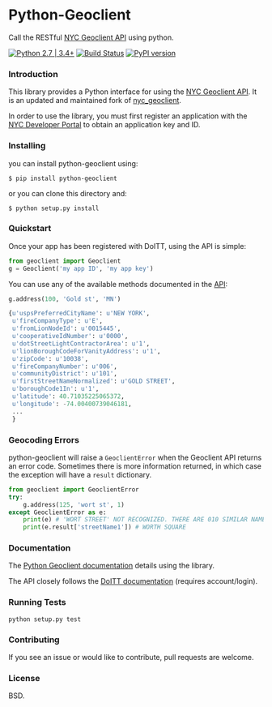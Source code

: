 # Python-Geoclient
Call the RESTful [NYC Geoclient API](http://developer.cityofnewyork.us/api/geoclient-api-beta) using python.

 [![Python 2.7 | 3.4+](https://img.shields.io/badge/python-2.7%20%7C%203.4+-blue.svg)](https://www.python.org/downloads/release/python-360/) [![Build Status](https://travis-ci.org/ishiland/nyc-geoclient.svg?branch=master)](https://travis-ci.org/ishiland/python-geoclient)  [![PyPI version](https://img.shields.io/pypi/v/python-geoclient.svg)](https://pypi.python.org/pypi/python-geoclient/)

### Introduction

This library provides a Python interface for using the [NYC Geoclient API](http://developer.cityofnewyork.us/api/geoclient-api-beta). It is an updated and maintained fork of [nyc_geoclient](https://github.com/talos/nyc-geoclient).

In order to use the library, you must first register an application with the [NYC Developer Portal](https://developer.cityofnewyork.us/) to obtain an application key and ID.


### Installing
you can install python-geoclient using:

`$ pip install python-geoclient`

or you can clone this directory and:

`$ python setup.py install`

### Quickstart
Once your app has been registered with DoITT, using the API is simple:

```python
from geoclient import Geoclient
g = Geoclient('my app ID', 'my app key')
```


You can use any of the available methods documented in the [API](https://python-geoclient.readthedocs.org/en/latest/api.html):
```python
g.address(100, 'Gold st', 'MN')

{u'uspsPreferredCityName': u'NEW YORK',
 u'fireCompanyType': u'E',
 u'fromLionNodeId': u'0015445',
 u'cooperativeIdNumber': u'0000',
 u'dotStreetLightContractorArea': u'1',
 u'lionBoroughCodeForVanityAddress': u'1',
 u'zipCode': u'10038',
 u'fireCompanyNumber': u'006',
 u'communityDistrict': u'101',
 u'firstStreetNameNormalized': u'GOLD STREET',
 u'boroughCode1In': u'1',
 u'latitude': 40.71035225065372,
 u'longitude': -74.00400739046181,
 ...
 }
```

### Geocoding Errors

python-geoclient will raise a `GeoclientError` when the Geoclient API returns an error code. Sometimes there is more information returned, in which case the exception will have a `result` dictionary.

```python
from geoclient import GeoclientError
try:
    g.address(125, 'wort st', 1)
except GeoclientError as e:
    print(e) # 'WORT STREET' NOT RECOGNIZED. THERE ARE 010 SIMILAR NAMES.
    print(e.result['streetName1']) # WORTH SQUARE
```

### Documentation

The [Python Geoclient documentation][] details using the library.

The API closely follows the [DoITT documentation][] (requires account/login).

  [Python Geoclient documentation]: https://python-geoclient.readthedocs.org/
  [DoITT documentation]: http://developer.cityofnewyork.us/api/geoclient-api-beta

### Running Tests

`python setup.py test`

### Contributing

If you see an issue or would like to contribute, pull requests are welcome.

### License

BSD.
